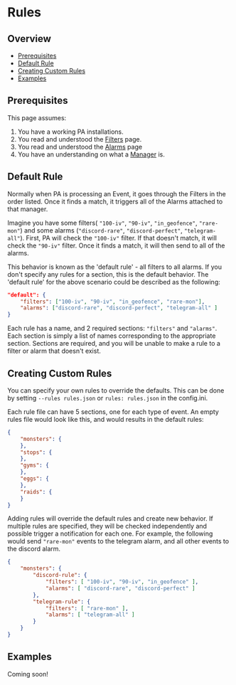 # Rules

## Overview

* [Prerequisites](#prerequisites)
* [Default Rule](#default-rule)
* [Creating Custom Rules](#creating-custom-rules)
* [Examples](#examples)

## Prerequisites

This page assumes:

1. You have a working PA installations.
2. You read and understood the [Filters](Filters-Overview) page.
3. You read and understood the [Alarms](alarms) page
4. You have an understanding on what a [Manager](Managers) is.

## Default Rule

Normally when PA is processing an Event, it goes through the Filters in
the order listed. Once it finds a match, it triggers all of the Alarms
attached to that manager.

Imagine you have some filters( `"100-iv"`, `"90-iv"`,
`"in_geofence"`, `"rare-mon"`) and some alarms (`"discord-rare"`,
`"discord-perfect"`, `"telegram-all"`). First, PA will check the `"100-iv"`
filter. If that doesn't match, it will check the `"90-iv"` filter.
Once it finds a match, it will then send to all of the alarms.

This behavior is known as the 'default rule' - all filters to all
alarms. If you don't specify any rules for a section, this is the
default behavior. The 'default rule' for the above scenario could be
 described as the following:

```json
"default": {
    "filters": ["100-iv", "90-iv", "in_geofence", "rare-mon"],
    "alarms": ["discord-rare", "discord-perfect", "telegram-all" ]
}

```

Each rule has a name, and 2 required sections: `"filters"` and
`"alarms"`. Each section is simply a list of names corresponding to the
appropriate section. Sections are required, and you will be unable to
make a rule to a filter or alarm that doesn't exist.

## Creating Custom Rules

You can specify your own rules to override the defaults. This can be
done by setting `--rules rules.json` or `rules: rules.json` in the
config.ini.

Each rule file can have 5 sections, one for each type of event. An empty
rules file would look like this, and would results in the default rules:
```json
{
    "monsters": {
    },
    "stops": {
    },
    "gyms": {
    },
    "eggs": {
    },
    "raids": {
    }
}
```

Adding rules will override the default rules and create new behavior.
If multiple rules are specified, they will be checked independently and
possible trigger a notification for each one. For example, the
following would send `"rare-mon"` events to the telegram alarm,  and all
other events to the discord alarm.

```json
{
    "monsters": {
        "discord-rule": {
            "filters": [ "100-iv", "90-iv", "in_geofence" ],
            "alarms": [ "discord-rare", "discord-perfect" ]
        },
        "telegram-rule": {
            "filters": [ "rare-mon" ],
            "alarms": [ "telegram-all" ]
        }
    }
}
```

## Examples

Coming soon!


